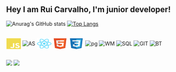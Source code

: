 ## Hey I am Rui Carvalho, I'm junior developer!

![Anurag's GitHub stats](https://github-readme-stats.vercel.app/api?username=ruicarvalho1&show_icons=true&theme=dark)
[![Top Langs](https://github-readme-stats.vercel.app/api/top-langs/?username=ruicarvalho1&layout=compact&theme=dark)](https://github.com/anuraghazra/github-readme-stats)



<div style="display: inline_block"><br>
  <img align="center" alt="Js" height="30" width="40" src="https://raw.githubusercontent.com/devicons/devicon/master/icons/javascript/javascript-plain.svg">
  <img align="center" alt="AS" height="30" width="40" src="https://cdn.jsdelivr.net/gh/devicons/devicon/icons/androidstudio/androidstudio-original.svg">
  <img align="center" alt="React" height="30" width="40" src="https://raw.githubusercontent.com/devicons/devicon/master/icons/react/react-original.svg">
  <img align="center" alt="HTML" height="30" width="40" src="https://raw.githubusercontent.com/devicons/devicon/master/icons/html5/html5-original.svg">
  <img align="center" alt="CSS" height="30" width="40" src="https://raw.githubusercontent.com/devicons/devicon/master/icons/css3/css3-original.svg">
  <img align="center" alt="pg" height="30" width="40" src="https://cdn.jsdelivr.net/gh/devicons/devicon/icons/postgresql/postgresql-original.svg">
  <img align="center" alt="WM" height="30" width="40" src="https://cdn.jsdelivr.net/gh/devicons/devicon/icons/npm/npm-original-wordmark.svg">
    <img align="center" alt="SQL" height="30" width="40" src="https://cdn.jsdelivr.net/gh/devicons/devicon/icons/mysql/mysql-original.svg">
    <img align="center" alt="GIT" height="30" width="40" src="https://cdn.jsdelivr.net/gh/devicons/devicon/icons/git/git-original.svg">
    <img align="center" alt="BT" height="30" width="40" src="https://cdn.jsdelivr.net/gh/devicons/devicon/icons/bootstrap/bootstrap-original.svg">
   
</div>
  
  ##
 
<div>  
  <a href = "mailto:ruicarvalhor13@gmail.com"><img src="https://img.shields.io/badge/-Gmail-%23333?style=for-the-badge&logo=gmail&logoColor=white" target="_blank"></a>
  <a href="https://www.linkedin.com/in/rui-carvalho-827054235/" target="_blank"><img src="https://img.shields.io/badge/-LinkedIn-%230077B5?style=for-the-badge&logo=linkedin&logoColor=white" target="_blank"></a> 
</div>
